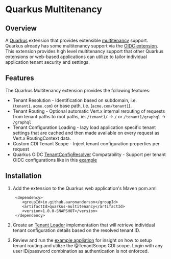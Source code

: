 # Quarkus Multitenancy

## Overview

A [Quarkus](https://quarkus.io/) extension that provides extensible [multitenancy](https://en.wikipedia.org/wiki/Multitenancy) support.  Quarkus already has some multitenancy support via the [OIDC extension](https://quarkus.io/guides/security-openid-connect-multitenancy). This extension provides high level multitenancy support that other Quarkus extensions or web-based applications can utilize to tailor individual application tenant security and settings.

## Features
The Quarkus Multitenancy extension provides the following features:

* Tenant Resolution - Identification based on subdomain, i.e. (`tenant1.acme.com`) or base path, i.e. (`acme.com/tenant1`).
* Tenant Routing - Optional automatic Vert.x internal rerouting of requests from tenant paths to root paths, ie. `/tenant1/` -> `/` or `/tenant1/graphql` -> `/graphql`
* Tenant Configuration Loading - lazy load application specific tenant settings that are cached and then made available on every request as Vert.x RoutingContext data.
* Custom CDI Tenant Scope - Inject tenant configuration properties per request
* Quarkus OIDC [TenantConfigResolver](https://quarkus.io/guides/security-openid-connect-multitenancy) Compatability - Support per tenant OIDC configurations like in this [example](example/src/main/java/io/github/aaronanderson/multitenancy/example/TenantConfigResolverImpl.java)


## Installation

1. Add the extension to the Quarkus web application's Maven pom.xml
    ```
     <dependency>
	 	<groupId>io.github.aaronanderson</groupId>
  		<artifactId>quarkus-multitenancy</artifactId>
    	<version>1.0.0-SNAPSHOT</version>
     </dependency>
    ```

1. Create an [Tenant Loader](runtime/src/main/java/io/github/aaronanderson/quarkus/multitenancy/runtime/TenantLoader.java) implementation that will retrieve individual tenant configuration details based on the resolved tenant ID.

1. Review and run the [example appliation](example) for insight on how to setup tenant routing and utilize the @TenantScope CDI scope. Login with any user ID/password combination as authentication is not enforced. 

